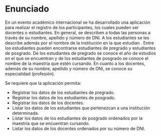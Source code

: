 # Enunciado
En un evento académico internacional se ha desarrollado una aplicación para realizar el registro de los participantes, los cuales pueden ser docentes o estudiantes. En general, se describen a todas las personas a través de su nombre, apellido y número de DNI. A los estudiantes se les describe además por el nombre de la institución en la que estudian . Entre los estudiantes pueden encontrarse estudiantes de pregrado y estudiantes de posgrado. De los estudiantes de pregrado se conoce el año de estudios en el que se encuentran y de los estudiantes de posgrado se conoce el nombre de la maestría que estén cursando.
En cuanto a los docentes, además de su nombre, apellido y número de DNI, se conoce su especialidad (profesión).

Se requiere que la aplicación permita:
- Registrar los datos de los estudiantes de pregrado.
- Registrar los datos de los estudiantes de posgrado.
- Registrar los datos de los docentes.
- Listar los datos de los estudiantes que pertenezcan a una institución determinada.
- Listar los datos de los estudiantes de posgrado ordenados por la maestría que se encuentran cursando.
- Listar los datos de los docentes ordenados por su número de DNI.
